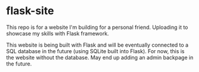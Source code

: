 # flask-site
This repo is for a website I'm building for a personal friend. Uploading it to showcase my skills with Flask framework.

This website is being built with Flask and will be eventually connected to a SQL database in the future (using SQLite built into Flask). For now, this is 
the website without the database. May end up adding an admin backpage in the future.
